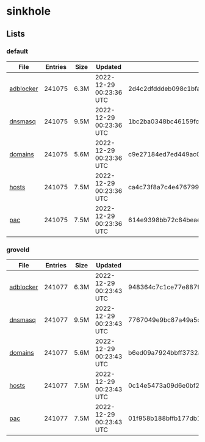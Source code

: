# sinkhole

## Lists

### default

|File|Entries|Size|Updated|Hash|
|-|-|-|-|-|
|[adblocker](https://raw.githubusercontent.com/groveld/sinkhole/lists/default/adblocker.txt)|241075|6.3M|2022-12-29 00:23:36 UTC|2d4c2dfdddeb098c1bfad84df5bdcda912f13be59c07b3e9147f4bc9a04322f0|
|[dnsmasq](https://raw.githubusercontent.com/groveld/sinkhole/lists/default/dnsmasq.txt)|241075|9.5M|2022-12-29 00:23:36 UTC|1bc2ba0348bc46159fc71226307db8903f5e8b0d2e516a9f2ec703697fbf684e|
|[domains](https://raw.githubusercontent.com/groveld/sinkhole/lists/default/domains.txt)|241075|5.6M|2022-12-29 00:23:36 UTC|c9e27184ed7ed449ac0bb72958a431092172b8e864fb71c5805e491c0f6b361a|
|[hosts](https://raw.githubusercontent.com/groveld/sinkhole/lists/default/hosts.txt)|241075|7.5M|2022-12-29 00:23:36 UTC|ca4c73f8a7c4e476799bd78133aa4ae96108badd7c4de4874b43d0e8faf68e9b|
|[pac](https://raw.githubusercontent.com/groveld/sinkhole/lists/default/pac.txt)|241075|7.5M|2022-12-29 00:23:36 UTC|614e9398bb72c84beae7d8b4a1af4e39c9366f8cb5fc98a18916e18f51db7d25|

### groveld

|File|Entries|Size|Updated|Hash|
|-|-|-|-|-|
|[adblocker](https://raw.githubusercontent.com/groveld/sinkhole/lists/groveld/adblocker.txt)|241077|6.3M|2022-12-29 00:23:43 UTC|948364c7c1ce77e887fbc852b95896223a2d4b8cf7fed553c1dbf148ef127f95|
|[dnsmasq](https://raw.githubusercontent.com/groveld/sinkhole/lists/groveld/dnsmasq.txt)|241077|9.5M|2022-12-29 00:23:43 UTC|7767049e9bc87a49a5dcf4bbbb9b70bbf15751ebd9c05f589eb5159f916349c4|
|[domains](https://raw.githubusercontent.com/groveld/sinkhole/lists/groveld/domains.txt)|241077|5.6M|2022-12-29 00:23:43 UTC|b6ed09a7924bbff3732a56a3e3e666a92875f4a3f9deb2f6d4abee8e27aed8be|
|[hosts](https://raw.githubusercontent.com/groveld/sinkhole/lists/groveld/hosts.txt)|241077|7.5M|2022-12-29 00:23:43 UTC|0c14e5473a09d6e0bf20ac45241e85c597280a9a6b6665f2dc9e1e1dbb344e9f|
|[pac](https://raw.githubusercontent.com/groveld/sinkhole/lists/groveld/pac.txt)|241077|7.5M|2022-12-29 00:23:43 UTC|01f958b188bffb177db18bb5d405005007108c04c022f67945213bfdf67e24b5|
